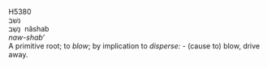<body>
  <p>H5380<br>  נשׁב  <br> נָשַׁב  ‎  nâshab  <br><i>naw-shab‘ </i><br>A primitive root; to <i>blow</i>; by implication to <i>disperse: - </i> (cause to) blow, drive away.<br></p>
 </body>